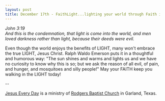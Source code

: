 ```yaml
---
layout: post
title: December 17th - FaithLight...lighting your world through Faith in
---
```


_John 3:19  
And this is the condemnation, that light is come into the world, and
men loved darkness rather than light, because their deeds were evil._

Even though the world enjoys the benefits of LIGHT, many won't
embrace the true LIGHT, Jesus Christ. Ralph Waldo Emerson puts it in
a thoughtful and humorous way: "The sun shines and warms and lights
us and we have no curiosity to know why this is so; but we ask the
reason of all evil, of pain, and hunger, and mosquitoes and silly
people!" May your FAITH keep you walking in the LIGHT today!

 --

<a href=http://jesuseveryday.net>Jesus Every Day</a> is a ministry of <a href=http://rodgersbaptist.net>Rodgers Baptist Church</a> in Garland, Texas.
